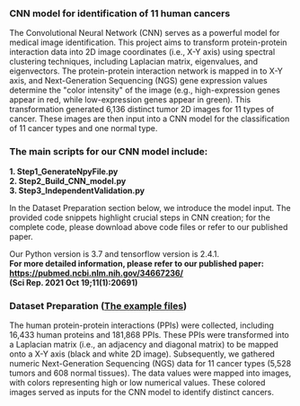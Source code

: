 ### CNN model for identification of 11 human cancers  

The Convolutional Neural Network (CNN) serves as a powerful model for medical image identification. This project aims to transform protein-protein interaction data into 2D image coordinates (i.e., X-Y axis) using spectral clustering techniques, including Laplacian matrix, eigenvalues, and eigenvectors. The protein-protein interaction network is mapped in to X-Y axis, and Next-Generation Sequencing (NGS) gene expression values determine the "color intensity" of the image (e.g., high-expression genes appear in red, while low-expression genes appear in green). This transformation generated 6,136 distinct tumor 2D images for 11 types of cancer. These images are then input into a CNN model for the classification of 11 cancer types and one normal type.

### The main scripts for our CNN model include:  
**1. Step1_GenerateNpyFile.py**  
**2. Step2_Build_CNN_model.py**  
**3. Step3_IndependentValidation.py**  

In the Dataset Preparation section below, we introduce the model input. The provided code snippets highlight crucial steps in CNN creation; for the complete code, please download above code files or refer to our published paper.

Our Python version is 3.7 and tensorflow version is 2.4.1.  
**For more detailed information, please refer to our published paper:**  
**https://pubmed.ncbi.nlm.nih.gov/34667236/**  
**(Sci Rep. 2021 Oct 19;11(1):20691)**
  
  
### Dataset Preparation ([The example files](https://github.com/ChuangYiHsuan/CNN-model-for-identification-of-11-human-cancers/tree/main/input_examples))  
  
The human protein-protein interactions (PPIs) were collected, including 16,433 human proteins and 181,868 PPIs. These PPIs were transformed into a Laplacian matrix (i.e., an adjacency and diagonal matrix) to be mapped onto a X-Y axis (black and white 2D image). Subsequently, we gathered numeric Next-Generation Sequencing (NGS) data for 11 cancer types (5,528 tumors and 608 normal tissues). The data values were mapped into images, with colors representing high or low numerical values. These colored images served as inputs for the CNN model to identify distinct cancers.
